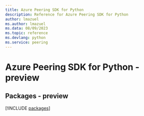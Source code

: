 ```yaml
---
title: Azure Peering SDK for Python
description: Reference for Azure Peering SDK for Python
author: lmazuel
ms.author: lmazuel
ms.data: 08/09/2023
ms.topic: reference
ms.devlang: python
ms.service: peering
---
```

# Azure Peering SDK for Python - preview
## Packages - preview
[!INCLUDE [packages](peering-index.md)]